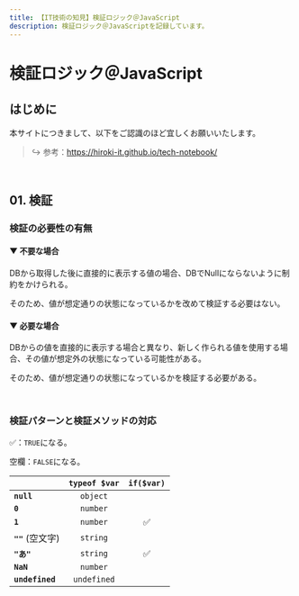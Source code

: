 ```yaml
---
title: 【IT技術の知見】検証ロジック＠JavaScript
description: 検証ロジック＠JavaScriptを記録しています。
---
```


# 検証ロジック＠JavaScript

## はじめに

本サイトにつきまして、以下をご認識のほど宜しくお願いいたします。

> ↪️ 参考：https://hiroki-it.github.io/tech-notebook/

<br>

## 01. 検証

### 検証の必要性の有無

#### ▼ 不要な場合

DBから取得した後に直接的に表示する値の場合、DBでNullにならないように制約をかけられる。

そのため、値が想定通りの状態になっているかを改めて検証する必要はない。

#### ▼ 必要な場合

DBからの値を直接的に表示する場合と異なり、新しく作られる値を使用する場合、その値が想定外の状態になっている可能性がある。

そのため、値が想定通りの状態になっているかを検証する必要がある。

<br>

### 検証パターンと検証メソッドの対応

✅：`TRUE`になる。

空欄：`FALSE`になる。

|                   | `typeof $var` | `if($var)` |
| :---------------- | :-----------: | :--------: |
| **`null`**        |   `object`    |            |
| **`0`**           |   `number`    |            |
| **`1`**           |   `number`    |     ✅     |
| **`""`** (空文字) |   `string`    |            |
| **`"あ"`**        |   `string`    |     ✅     |
| **`NaN`**         |   `number`    |            |
| **`undefined`**   |  `undefined`  |            |

<br>
